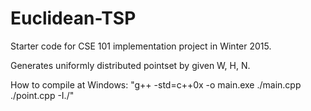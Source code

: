 # Euclidean-TSP
Starter code for CSE 101 implementation project in Winter 2015.

Generates uniformly distributed pointset by given W, H, N.

How to compile at Windows:
"g++ -std=c++0x -o main.exe ./main.cpp ./point.cpp -I./"

